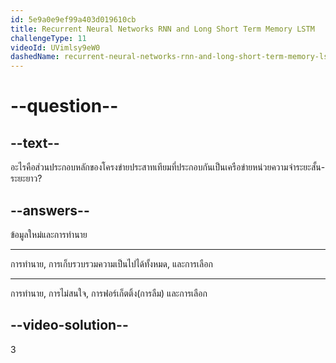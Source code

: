 ```yaml
---
id: 5e9a0e9ef99a403d019610cb
title: Recurrent Neural Networks RNN and Long Short Term Memory LSTM
challengeType: 11
videoId: UVimlsy9eW0
dashedName: recurrent-neural-networks-rnn-and-long-short-term-memory-lstm
---
```


# --question--

## --text--

อะไรคือส่วนประกอบหลักของโครงข่ายประสาทเทียมที่ประกอบกันเป็นเครือข่ายหน่วยความจำระยะสั้น-ระยะยาว?

## --answers--

ข้อมูลใหม่และการทำนาย

---

การทำนาย, การเก็บรวบรวมความเป็นไปได้ทั้งหมด, และการเลือก

---

การทำนาย, การไม่สนใจ, การฟอร์เก็ตติ้ง(การลืม) และการเลือก

## --video-solution--

3

